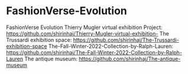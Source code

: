 # FashionVerse-Evolution
FashionVerse Evolution
Thierry Mugler virtual exhibition Project: https://github.com/shirinhaj/Thierry-Mugler-virtual-exhibition-
The Trussardi exhibition space: https://github.com/shirinhaj/The-Trussardi-exhibition-space
The-Fall-Winter-2022-Collection-by-Ralph-Lauren: https://github.com/shirinhaj/The-Fall-Winter-2022-Collection-by-Ralph-Lauren
The antique museum: https://github.com/shirinhaj/The-antique-museum
